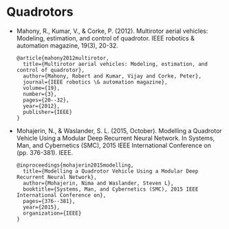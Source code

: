 # Quadrotors

- Mahony, R., Kumar, V., & Corke, P. (2012). Multirotor aerial vehicles: Modeling, 
  estimation, and control of quadrotor. IEEE robotics & automation magazine, 19(3), 
  20-32.
  
  ```
  @article{mahony2012multirotor,
    title={Multirotor aerial vehicles: Modeling, estimation, and control of quadrotor},
    author={Mahony, Robert and Kumar, Vijay and Corke, Peter},
    journal={IEEE robotics \& automation magazine},
    volume={19},
    number={3},
    pages={20--32},
    year={2012},
    publisher={IEEE}
  }
  ```
  
- Mohajerin, N., & Waslander, S. L. (2015, October). Modelling a Quadrotor Vehicle 
  Using a Modular Deep Recurrent Neural Network. In Systems, Man, and Cybernetics 
  (SMC), 2015 IEEE International Conference on (pp. 376-381). IEEE.

  ```
  @inproceedings{mohajerin2015modelling,
    title={Modelling a Quadrotor Vehicle Using a Modular Deep Recurrent Neural Network},
    author={Mohajerin, Nima and Waslander, Steven L},
    booktitle={Systems, Man, and Cybernetics (SMC), 2015 IEEE International Conference on},
    pages={376--381},
    year={2015},
    organization={IEEE}
  }
  ```
  
  
